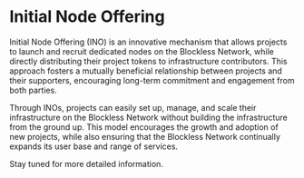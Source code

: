 # Initial Node Offering

Initial Node Offering (INO) is an innovative mechanism that allows projects to launch and recruit dedicated nodes on the Blockless Network, while directly distributing their project tokens to infrastructure contributors. This approach fosters a mutually beneficial relationship between projects and their supporters, encouraging long-term commitment and engagement from both parties.

Through INOs, projects can easily set up, manage, and scale their infrastructure on the Blockless Network without building the infrastructure from the ground up. This model encourages the growth and adoption of new projects, while also ensuring that the Blockless Network continually expands its user base and range of services.

Stay tuned for more detailed information.
